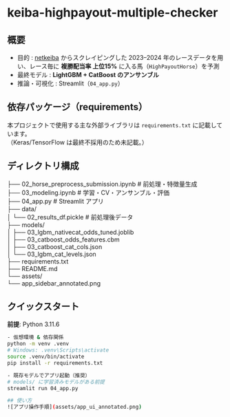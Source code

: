 # keiba-highpayout-multiple-checker

## 概要
- 目的 : [netkeiba](https://www.netkeiba.com/) からスクレイピングした 2023–2024 年のレースデータを用い、レース毎に **複勝配当率 上位15%** に入る馬（`HighPayoutHorse`）を予測
- 最終モデル : **LightGBM + CatBoost のアンサンブル**
- 推論・可視化 : Streamlit（`04_app.py`）

## 依存パッケージ（requirements）
本プロジェクトで使用する主な外部ライブラリは `requirements.txt` に記載しています。  
（Keras/TensorFlow は最終不採用のため未記載。）

## ディレクトリ構成
├── 02_horse_preprocess_submission.ipynb   # 前処理・特徴量生成<br>
├── 03_modeling.ipynb                      # 学習・CV・アンサンブル・評価<br>
├── 04_app.py                              # Streamlit アプリ<br>
├── data/<br>
│   └── 02_results_df.pickle               # 前処理後データ<br>
├── models/<br>
│   ├── 03_lgbm_nativecat_odds_tuned.joblib<br>
│   ├── 03_catboost_odds_features.cbm<br>
│   ├── 03_catboost_cat_cols.json<br>
│   └── 03_lgbm_cat_levels.json<br>
├── requirements.txt<br>
├── README.md<br>
└── assets/<br>
    └── app_sidebar_annotated.png<br>

## クイックスタート
**前提**: Python 3.11.6

```bash
- 仮想環境 & 依存関係
python -m venv .venv
# Windows: .venv\Scripts\activate
source .venv/bin/activate
pip install -r requirements.txt

- 既存モデルでアプリ起動（推奨）
# models/ に学習済みモデルがある前提
streamlit run 04_app.py

## 使い方
![アプリ操作手順](assets/app_ui_annotated.png)


